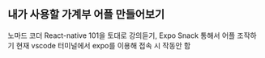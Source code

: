내가 사용할 가계부 어플 만들어보기
----------------------------------
노마드 코더 React-native 101을 토대로 강의듣기, Expo Snack 통해서 어플 조작하기
현재 vscode 터미널에서 expo를 이용해 접속 시 작동안 함
